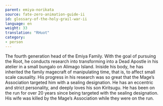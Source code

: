 ```yaml
---
parent: emiya-norikata
source: fate-zero-animation-guide-ii
id: glossary-of-the-holy-grail-war-ii
language: en
weight: 33
translation: "RHuot"
category:
- person
---
```


The fourth generation head of the Emiya Family. With the goal of pursuing the Root, he conducts research into transforming into a Dead Apostle in his atelier in a small bungalo on Alimago Island. Iniside his body, he has inherited the family magecraft of manipulating time, that is, to affect small scale causality. His progress in his research was so great that the Mage’s Association targeted him with a sealing designation. He has an eccentric and strict personality, and deeply loves his son Kiritsugu. He has been on the run for over 20 years since being targeted with the sealing designation. His wife was killed by the Mage’s Association while they were on the run.
